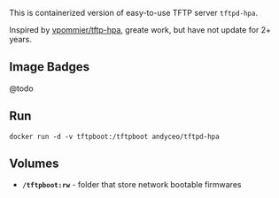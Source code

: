 This is containerized version of easy-to-use TFTP server `tftpd-hpa`.

Inspired by [vpommier/tftp-hpa](https://hub.docker.com/r/vpommier/tftp-hpa/), greate work, but have not update for 2+ years.


## Image Badges

@todo


## Run

    docker run -d -v tftpboot:/tftpboot andyceo/tftpd-hpa


## Volumes

- **`/tftpboot:rw`** - folder that store network bootable firmwares

